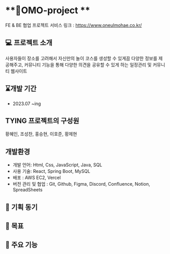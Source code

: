 # **OMO-project **

FE & BE 협업 프로젝트
서비스 링크 : https://www.oneulmohae.co.kr/

## 💻 프로젝트 소개

사용자들이 장소를 고려해서 자신만의 놀이 코스를 생성할 수 있게끔 다양한 정보를 제공해주고, 커뮤니티 기능을 통해 다양한 의견을 공유할 수 있게 하는 일정관리 및 커뮤니티 웹사이트


## ⌛개발 기간

- 2023.07 ~ing


## **TYING 프로젝트의 구성원**
황혜인, 조성찬, 홍승현, 이호준, 황제현


## 개발환경

- 개발 언어: Html, Css, JavaScript, Java, SQL
- 사용 기술: React, Spring Boot, MySQL
- 배포 : AWS EC2, Vercel
- 버전 관리 및 협업 : Git, Github, Figma, Discord, Confluence, Notion, SpreadSheets


## 📌 기획 동기 


## 📌 목표

 
## 📌 주요 기능


